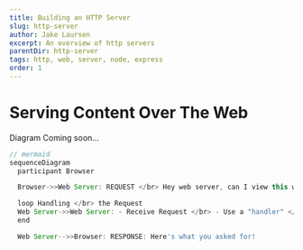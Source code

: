 ```yaml
---
title: Building an HTTP Server
slug: http-server
author: Jake Laursen
excerpt: An overview of http servers
parentDir: http-server
tags: http, web, server, node, express
order: 1
---
```


# Serving Content Over The Web
Diagram Coming soon...
```js
// mermaid
sequenceDiagram
  participant Browser

  Browser->>Web Server: REQUEST </br> Hey web server, can I view this website?

  loop Handling </br> the Request
  Web Server->>Web Server: - Receive Request </br> - Use a "handler" </br> - Prepare The Response
  end

  Web Server-->>Browser: RESPONSE: Here's what you asked for!
```
